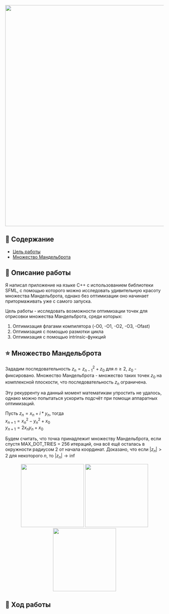 <p align="center">
    <img src="https://i.imgur.com/NKsYBcg.png" width=700>
</p>

## 📝 Содержание
- [Цель работы](#Target)
- [Множество Мандельброта](#Mandelbrot)


## 📌 Описание работы <a name="Target"></a>
Я написал приложение на языке C++ с использованием библиотеки SFML, с помощью которого можно исследовать удивительную красоту множества Мандельброта, однако без оптимизации оно начинает притормаживать уже с самого запуска.

Цель работы - исследовать возможности оптимизации точек для отрисовки множества Мандельброта, среди которых:
1) Оптимизация флагами компилятора (-O0, -O1, -O2, -O3, -Ofast)
2) Оптимизация с помощью размотки цикла
3) Оптимизация с помощью intrinsic-функций


## ⭐ Множество Мандельброта <a name="Mandelbrot"></a>
Зададим последовательность $z_n = z_{n-1}^2 + z_0$ для $n \ge 2$, $z_0$ - фиксировано. Множество Мандельброта - множество таких точек $z_0$ на комплексной плоскости, что последовательность $z_n$ ограничена.

Эту рекурренту на данный момент математикам упростить не удалось, однако можно попытаться ускорить подсчёт при помощи аппаратных оптимизаций.

Пусть $z_n = x_n + i*y_n$, тогда \
$x_{n+1} = x_n^2 - y_n^2 + x_0$ \
$y_{n+1} = 2x_ny_n + x_0$

Будем считать, что точка принадлежит множеству Мандельброта, если спустя MAX_DOT_TRIES = 256 итераций, она всё ещё осталась в окружности радиусом 2 от начала координат. Доказано, что если $|z_n| > 2$ для некоторого $n$, то $|z_n| \rightarrow \inf$

<p align="center">
    <img src="https://i.imgur.com/4AhvyeH.png" width=200>
    <img src="https://i.imgur.com/rNqewnP.png" width=200>
    <img src="https://i.imgur.com/70EQteb.png" width=200>
</p>


## 🚀 Ход работы

